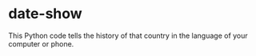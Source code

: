 # date-show
This Python code tells the history of that country in the language of your computer or phone.
